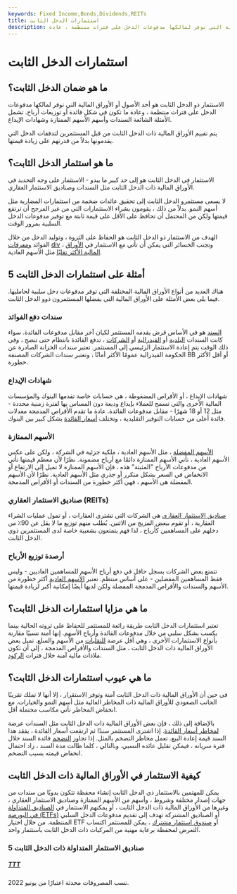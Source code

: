 ```yaml
---
keywords: Fixed Income,Bonds,Dividends,REITs
title: استثمارات الدخل الثابت
description: ما هو ضمان الدخل الثابت؟ الاستثمار ذو الدخل الثابت هو أحد الأصول أو الأوراق المالية التي توفر لمالكها مدفوعات الدخل على فترات منتظمة ، عادة
---
```


# استثمارات الدخل الثابت
## ما هو ضمان الدخل الثابت؟

الاستثمار ذو الدخل الثابت هو أحد الأصول أو الأوراق المالية التي توفر لمالكها مدفوعات الدخل على فترات منتظمة ، وعادة ما تكون في شكل فائدة أو توزيعات أرباح. تشمل الأمثلة الشائعة السندات وأسهم الأسهم الممتازة وشهادات الإيداع.

يتم تقييم الأوراق المالية ذات الدخل الثابت من قبل المستثمرين لتدفقات الدخل التي يقدمونها بدلاً من قدرتهم على زيادة قيمتها.

## ما هو استثمار الدخل الثابت؟

الاستثمار في الدخل الثابت هو إلى حد كبير ما يبدو - الاستثمار على وجه التحديد في الأوراق المالية ذات الدخل الثابت مثل السندات وصناديق الاستثمار العقاري.

لا يسعى مستثمرو الدخل الثابت إلى تحقيق عائدات ضخمة من استثمارات المضاربة مثل أسهم النمو. بدلاً من ذلك ، يقومون بشراء الاستثمارات التي من غير المرجح أن ترتفع قيمتها ولكن من المحتمل أن تحافظ على الأقل على قيمة ثابتة مع توفير مدفوعات الدخل السلبية بمرور الوقت.

الهدف من الاستثمار ذو الدخل الثابت هو الحفاظ على الثروة ، وتوليد الدخل من خلال الفوائد [ومعرفات](/dividend) [div](/dividend) ، وتجنب الخسائر التي يمكن أن تأتي مع الاستثمار في [الأوراق المالية الأكثر تقلبًا](/security) مثل الأسهم العادية.

## 5 أمثلة على استثمارات الدخل الثابت

هناك العديد من أنواع الأوراق المالية المختلفة التي توفر مدفوعات دخل سلبية لحامليها. فيما يلي بعض الأمثلة على الأوراق المالية التي يفضلها المستثمرون ذوو الدخل الثابت.

### سندات دفع الفوائد

[السند](/bond) هو في الأساس قرض يقدمه المستثمر لكيان آخر مقابل مدفوعات الفائدة. سواء كانت السندات [البلدية](/municipalbond) أو [الفيدرالية](/treasury-securities) أو [الشركات](/corporatebond) ، تدفع الفائدة بانتظام حتى تنضج ، وفي ذلك الوقت يتم إعادة الاستثمار الرئيسي إلى المستثمر. تعتبر سندات الخزانة الصادرة عن الحكومة الفيدرالية عمومًا الأكثر أمانًا ، وتعتبر سندات الشركات المصنفة BB أو أقل الأكثر خطورة.

### شهادات الإيداع

شهادات الإيداع ، أو الأقراص المضغوطة ، هي حسابات خاصة تقدمها البنوك والمؤسسات المالية الأخرى والتي تسمح للعملاء بإيداع وديعة دون المساس بها لفترة زمنية محددة - مثل 12 أو 18 شهرًا - مقابل مدفوعات الفائدة. عادة ما تقدم الأقراص المدمجة معدلات فائدة أعلى من حسابات التوفير التقليدية ، وتختلف [أسعار الفائدة](/interestrate) بشكل كبير بين البنوك.

### الأسهم الممتازة

[الأسهم المفضلة](/preferredstock) ، مثل الأسهم العادية ، ملكية جزئية في الشركة ، ولكن على عكس الأسهم العادية ، تأتي الأسهم الممتازة دائمًا مع أرباح مضمونة. نظرًا لأن معظم قيمتها تأتي من مدفوعات الأرباح "المثبتة" هذه ، فإن الأسهم الممتازة لا تميل إلى الارتفاع أو الانخفاض في السعر بشكل متكرر أو جذري مثل الأسهم العادية. نظرًا لأن الأسهم المفضلة هي الأسهم ، فهي أكثر خطورة من السندات أو الأقراص المدمجة.

### صناديق الاستثمار العقاري (REITs)

[صناديق الاستثمار العقاري](/reit) هي الشركات التي تشتري العقارات ، أو تمول عمليات الشراء العقارية ، أو تقوم ببعض المزيج من الاثنين. يُطلب منهم توزيع ما لا يقل عن 90٪ من دخلهم على المساهمين كأرباح ، لذا فهم يتمتعون بشعبية خاصة لدى المستثمرين ذوي الدخل الثابت.

### أرصدة توزيع الأرباح

تتمتع بعض الشركات بسجل حافل في دفع أرباح الأسهم للمساهمين العاديين - وليس فقط المساهمين المفضلين - على أساس منتظم. تعتبر [الأسهم العادية](/commonstock) أكثر خطورة من الأسهم والسندات والأقراص المدمجة المفضلة ولكن لديها أيضًا إمكانية أكبر لزيادة قيمتها.

## ما هي مزايا استثمارات الدخل الثابت؟

تعتبر استثمارات الدخل الثابت طريقة رائعة للمستثمر للحفاظ على ثروته الحالية بينما يكسب بشكل سلبي من خلال مدفوعات الفائدة وأرباح الأسهم. إنها آمنة نسبيًا مقارنة بأنواع الاستثمارات الأخرى ، وهي أقل عرضة [للتقلبات](/volatility) من الأسهم والسلع. تميل بعض الأوراق المالية ذات الدخل الثابت ، مثل السندات والأقراص المدمجة ، إلى أن تكون ملاذات مالية آمنة خلال فترات [الركود](/recession).

## ما هي عيوب استثمارات الدخل الثابت؟

في حين أن الأوراق المالية ذات الدخل الثابت آمنة وتوفر الاستقرار ، إلا أنها لا تملك تقريبًا الجانب الصعودي للأوراق المالية ذات المخاطر العالية مثل أسهم النمو والخيارات. مع انخفاض المخاطر تأتي مكاسب محتملة أقل.

بالإضافة إلى ذلك ، فإن بعض الأوراق المالية ذات الدخل الثابت مثل السندات عرضة [لمخاطر أسعار الفائدة](/interestraterisk). إذا اشترى المستثمر سندًا ثم ارتفعت أسعار الفائدة ، يفقد هذا السند قيمة إعادة البيع. تعمل مخاطر التضخم بالمثل. إذا تجاوز [التضخم](/inflation) فائدة السند خلال فترة سريانه ، فيمكن تقليل عائده النسبي. وبالتالي ، كلما طالت مدة السند ، زاد احتمال انخفاض قيمته بسبب التضخم.

## كيفية الاستثمار في الأوراق المالية ذات الدخل الثابت

يمكن للمهتمين بالاستثمار ذي الدخل الثابت إنشاء محفظة تتكون يدويًا من سندات من جهات إصدار مختلفة وشروط ، وأسهم من الأسهم الممتازة وصناديق الاستثمار العقاري ، وغيرها من الأوراق المالية ذات الدخل الثابت ، أو يمكنهم الاستثمار في [الصناديق المتداولة في البورصة (ETFs)](/indexfund) أو الصناديق المشتركة تهدف إلى تقديم مدفوعات الدخل السلبي المنتظمة. من خلال اختيار ETF أو [صندوق استثمار مشترك](/mutualfund) ، يمكن للمستثمر اكتساب التعرض لمحفظة برعاية مهنية من المركبات ذات الدخل الثابت باستثمار واحد.

### 5 صناديق الاستثمار المتداولة ذات الدخل الثابت

<h5> <a href=""> TTT </a> </h5>

نسب المصروفات محدثة اعتبارًا من يونيو 2022.

